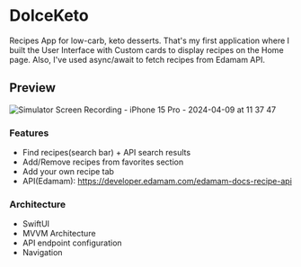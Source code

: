 # DolceKeto
Recipes App for low-carb, keto desserts. That's my first application where I built the User Interface with Custom cards to display recipes on the Home page. Also, I've used async/await to fetch recipes from Edamam API.

## Preview
![Simulator Screen Recording - iPhone 15 Pro - 2024-04-09 at 11 37 47](https://github.com/arirays/DolceKeto/assets/51388551/bf729a9a-ebee-437b-a3f9-3f745b514fcb)

### Features
- Find recipes(search bar) + API search results
- Add/Remove recipes from favorites section
- Add your own recipe tab
- API(Edamam): https://developer.edamam.com/edamam-docs-recipe-api

### Architecture
- SwiftUI
- MVVM Architecture
- API endpoint configuration
- Navigation

